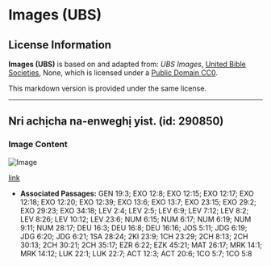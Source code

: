 # Images (UBS)

## License Information

**Images (UBS)** is based on and adapted from: _UBS Images_, [United Bible Societies](https://unitedbiblesocieties.org/), None, which is licensed under a [Public Domain CC0](https://creativecommons.org/public-domain/cc0/).

This markdown version is provided under the same license.



--------------------------------

## Nri achịcha na-enweghị yist. (id: 290850)

### Image Content

![Image](https://cdn.aquifer.bible/aquifer-content/resources/Media/WEB-0624_bread_unleavened.jpg)

[link](https://cdn.aquifer.bible/aquifer-content/resources/Media/WEB-0624_bread_unleavened.jpg)

* **Associated Passages:** GEN 19:3; EXO 12:8; EXO 12:15; EXO 12:17; EXO 12:18; EXO 12:20; EXO 12:39; EXO 13:6; EXO 13:7; EXO 23:15; EXO 29:2; EXO 29:23; EXO 34:18; LEV 2:4; LEV 2:5; LEV 6:9; LEV 7:12; LEV 8:2; LEV 8:26; LEV 10:12; LEV 23:6; NUM 6:15; NUM 6:17; NUM 6:19; NUM 9:11; NUM 28:17; DEU 16:3; DEU 16:8; DEU 16:16; JOS 5:11; JDG 6:19; JDG 6:20; JDG 6:21; 1SA 28:24; 2KI 23:9; 1CH 23:29; 2CH 8:13; 2CH 30:13; 2CH 30:21; 2CH 35:17; EZR 6:22; EZK 45:21; MAT 26:17; MRK 14:1; MRK 14:12; LUK 22:1; LUK 22:7; ACT 12:3; ACT 20:6; 1CO 5:7; 1CO 5:8

